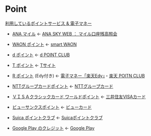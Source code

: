 # Point

[利用しているポイントサービス & 電子マネー](http://tanjoin.hatenablog.com/entry/point)

- [ANA マイル](https://docs.google.com/spreadsheets/d/1upChTUS7v6hZ3xziQBrQaklv0AaTKF3_mpuxMcQQ0tU/edit?usp=sharing) ← [ANA SKY WEB ： マイル口座残高照会](https://cam.ana.co.jp/psz/amcj/jsp/renew/mile/reference.jsp)

- [WAON ポイント](https://docs.google.com/spreadsheets/d/1_tnqd3_Tdfx-Fe9E8qS3YL9rdOIxonmFK1mnhi4LWpo/edit?usp=sharing) ← [smart WAON](https://www.smartwaon.com/)
- [d ポイント](https://docs.google.com/spreadsheets/d/1B8FD2kI0bc2w7H8r5kyaGNYgGvFbTd3w8tFGvOgA16M/edit?usp=sharing) ← [d POINT CLUB](https://point.smt.docomo.ne.jp/guide/value/gkkcp001.srv)
- [T ポイント](https://docs.google.com/spreadsheets/d/1MKLcNZVLZRbNFgHzeP3pCy5IhL820aoWy02NecE40iQ/edit?usp=sharing) ← [Tサイト](https://tsite.jp/tp/index.pl?xpg=PCPT0102)
- [R ポイント](https://docs.google.com/spreadsheets/d/1r4WfNuo4TXB26wbKTi7PIU-38LCCL9Uk08MYHmSzD5Y/edit?usp=sharing) (Edy付き) ← [電子マネー「楽天Edy」](https://edy.rakuten.co.jp/ehis/monthlytotals)・[楽天 POITN CLUB](https://point.rakuten.co.jp/history/)
- [NTTグループカードポイント](point/ntt_group_card_point.html) ← [NTTグループカード](https://www.ntt-card.com/course/point.shtml)
- [ＶＩＳＡクラシックカード ワールドポイント](point/visa_classic_card_world_point.html) ← [三井住友VISAカード](https://www.smbc-card.com/mem/wp/index.jsp)
- [ビューサンクスポイント](point/view_thanks_point.html) ← [ビューカード](https://www.jreast.co.jp/card/thankspoint/)
- [Suica ポイントクラブ](https://docs.google.com/spreadsheets/d/1S2UefAvdkvppifYL-2peKz7dCNxN2phYjrpQPXzS6-w/edit?usp=sharing) ← [Suicaポイントクラブ](http://www.jreast.co.jp/suicapoint/index.html)
- [Google Play のクレジット](https://docs.google.com/spreadsheets/d/1WqApnxgF_6htxHN-bwRMol-u7QXs14s0vS9fQVGmlp4/edit?usp=sharing) ← [Google Play](https://play.google.com/store/account)
